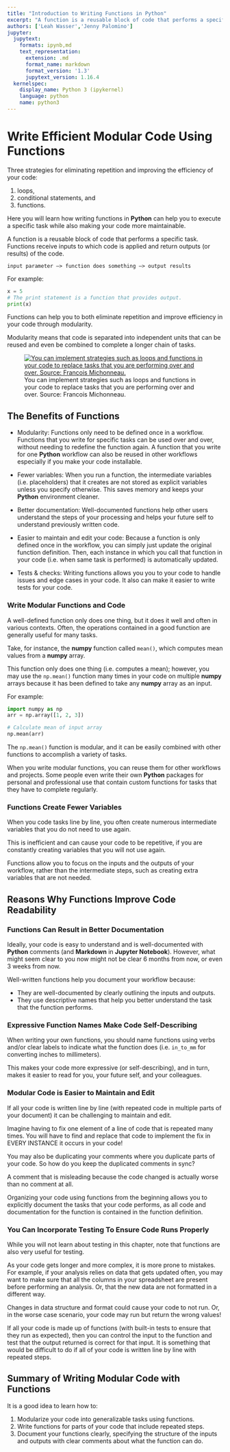 ```yaml
---
title: "Introduction to Writing Functions in Python"
excerpt: "A function is a reusable block of code that performs a specific task. Learn how to use functions to write DRY (Do Not Repeat Yourself) code in Python."
authors: ['Leah Wasser','Jenny Palomino']
jupyter:
  jupytext:
    formats: ipynb,md
    text_representation:
      extension: .md
      format_name: markdown
      format_version: '1.3'
      jupytext_version: 1.16.4
  kernelspec:
    display_name: Python 3 (ipykernel)
    language: python
    name: python3
---
```


# Write Efficient Modular Code Using Functions

Three strategies for eliminating repetition and improving the efficiency of your code: 

1. loops, 
2. conditional statements, and 
3. functions. 

Here you will learn how writing functions in **Python** can help you to execute a specific task while also making your code more maintainable.

A function is a reusable block of code that performs a specific task. Functions receive inputs to which code is applied and return outputs (or results) of the code. 

`input parameter –> function does something –> output results`

For example:

```python
x = 5
# The print statement is a function that provides output.
print(x)
```

<!-- #region -->
Functions can help you to both eliminate repetition and improve efficiency in your code through modularity. 

Modularity means that code is separated into independent units that can be reused and even be combined to complete a longer chain of tasks. 

<figure>
 <a href="/images/clean-code/write-functions-for-all-things.png">
 <img src="{{ site.url }}/images/earth-analytics/clean-code/write-functions-for-all-things.png" alt="You can implement strategies such as loops and functions in your code to replace tasks that you are performing over and over. Source: Francois Michonneau."></a>
 <figcaption> You can implement strategies such as loops and functions in your code to replace tasks that you are performing over and over. Source: Francois Michonneau.
 </figcaption>
</figure>


## The Benefits of Functions

* Modularity: Functions only need to be defined once in a workflow. Functions that you write for specific tasks can be used over and over, without needing to redefine the function again. A function that you write for one **Python** workflow can also be reused in other workflows especially if you make your code installable.

* Fewer variables: When you run a function, the intermediate variables (i.e. placeholders) that it creates are not stored as explicit variables unless you specify otherwise. This saves memory and keeps your **Python** environment cleaner. 

* Better documentation: Well-documented functions help other users understand the steps of your processing and helps your future self to understand previously written code.

* Easier to maintain and edit your code: Because a function is only defined once in the workflow, you can simply just update the original function definition. Then, each instance in which you call that function in your code (i.e. when same task is performed) is automatically updated.

* Tests & checks: Writing functions allows you you to your code to handle issues and edge cases in your code. It also can make it easier to write tests for your code.


### Write Modular Functions and Code

A well-defined function only does one thing, but it does it well and often in various contexts. Often, the operations contained in a good function are generally useful for many tasks. 

Take, for instance, the **numpy** function called `mean()`, which computes mean values from a **numpy** array.

This function only does one thing (i.e. computes a mean); however, you may use the `np.mean()` function many times in your code on multiple **numpy** arrays because it has been defined to take any **numpy** array as an input. 

For example:
<!-- #endregion -->

```python
import numpy as np
arr = np.array([1, 2, 3])

# Calculate mean of input array
np.mean(arr)
```

<!-- #region -->
The `np.mean()` function is modular, and it can be easily combined with other functions to accomplish a variety of tasks.

When you write modular functions, you can reuse them for other workflows and projects. Some people even write their own **Python** packages for personal and professional use that contain custom functions for tasks that they have to complete regularly.

### Functions Create Fewer Variables

When you code tasks line by line, you often create numerous intermediate variables that you do not need to use again. 

This is inefficient and can cause your code to be repetitive, if you are constantly creating variables that you will not use again. 

Functions allow you to focus on the inputs and the outputs of your workflow, rather than the intermediate steps, such as creating extra variables that are not needed.


## Reasons Why Functions Improve Code Readability

### Functions Can Result in Better Documentation

Ideally, your code is easy to understand and is well-documented with **Python** comments (and **Markdown** in **Jupyter Notebook**). However, what might seem clear to you now might not be clear 6 months from now, or even 3 weeks from now.

Well-written functions help you document your workflow because:
* They are well-documented by clearly outlining the inputs and outputs.
* They use descriptive names that help you better understand the task that the function performs.


### Expressive Function Names Make Code Self-Describing

When writing your own functions, you should name functions using verbs and/or clear labels to indicate what the function does (i.e. `in_to_mm` for converting inches to millimeters). 

This makes your code more expressive (or self-describing), and in turn, makes it easier to read for you, your future self, and your colleagues.


### Modular Code is Easier to Maintain and Edit

If all your code is written line by line (with repeated code in multiple parts of your document) it can be challenging to maintain and edit.

Imagine having to fix one element of a line of code that is repeated many times. You will have to find and replace that code to implement the fix in EVERY INSTANCE it occurs in your code!

You may also be duplicating your comments where you duplicate parts of your code. So how do you keep the duplicated comments in sync? 

A comment that is misleading because the code changed is actually worse than no comment at all.

Organizing your code using functions from the beginning allows you to explicitly document the tasks that your code performs, as all code and documentation for the function is contained in the function definition.


### You Can Incorporate Testing To Ensure Code Runs Properly

While you will not learn about testing in this chapter, note that functions are also very useful for testing. 

As your code gets longer and more complex, it is more prone to mistakes. For example, if your analysis relies on data that gets updated often, you may want to make sure that all the columns in your spreadsheet are present before performing an analysis. Or, that the new data are not formatted in a different way.

Changes in data structure and format could cause your code to not run. Or, in the worse case scenario, your code may run but return the wrong values!

If all your code is made up of functions (with built-in tests to ensure that they run as expected), then you can control the input to the function and test that the output returned is correct for that input. It is something that would be difficult to do if all of your code is written line by line with repeated steps.


## Summary of Writing Modular Code with Functions

It is a good idea to learn how to:

1. Modularize your code into generalizable tasks using functions.
2. Write functions for parts of your code that include repeated steps.
3. Document your functions clearly, specifying the structure of the inputs and outputs with clear comments about what the function can do.
<!-- #endregion -->
